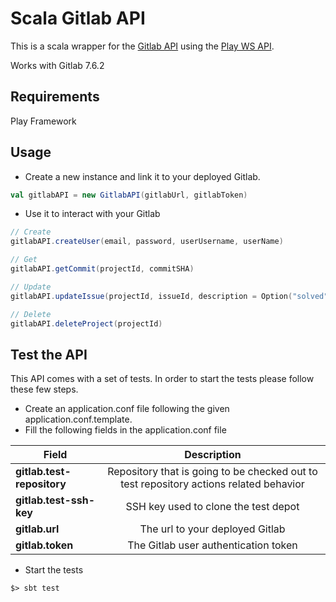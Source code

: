 # Scala Gitlab API

This is a scala wrapper for the [Gitlab API](https://github.com/gitlabhq/gitlabhq/tree/master/doc/api) using the [Play WS API](https://www.playframework.com/documentation/2.4.x/ScalaWS).

Works with Gitlab 7.6.2

## Requirements

Play Framework

## Usage

* Create a new instance and link it to your deployed Gitlab. 

```scala
val gitlabAPI = new GitlabAPI(gitlabUrl, gitlabToken)
```

* Use it to interact with your Gitlab

```scala
// Create
gitlabAPI.createUser(email, password, userUsername, userName)

// Get
gitlabAPI.getCommit(projectId, commitSHA)

// Update
gitlabAPI.updateIssue(projectId, issueId, description = Option("solved"))

// Delete
gitlabAPI.deleteProject(projectId)
```

## Test the API

This API comes with a set of tests. In order to start the tests please follow these few steps.

* Create an application.conf file following the given application.conf.template.  
* Fill the following fields in the application.conf file  

 Field        			| Description |
 ----------------------|:-------------:|
__gitlab.test-repository__	| Repository that is going to be checked out to test repository actions related behavior
__gitlab.test-ssh-key__	| SSH key used to clone the test depot
__gitlab.url__			| The url to your deployed Gitlab
__gitlab.token__			| The Gitlab user authentication token

* Start the tests  

```
$> sbt test
```